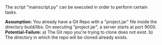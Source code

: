 The script "mainscript.py" can be executed in order to perform certain tasks. 

**Assumption:** You already have a Git Repo with a "project.jar" file inside the directory build/libs. On executing "project.jar", a server starts at port 9000. 
**Potential-Failure:** a) The Git repo you're trying to clone does not exist.  b) The directory in which the repo will be cloned already exists.
